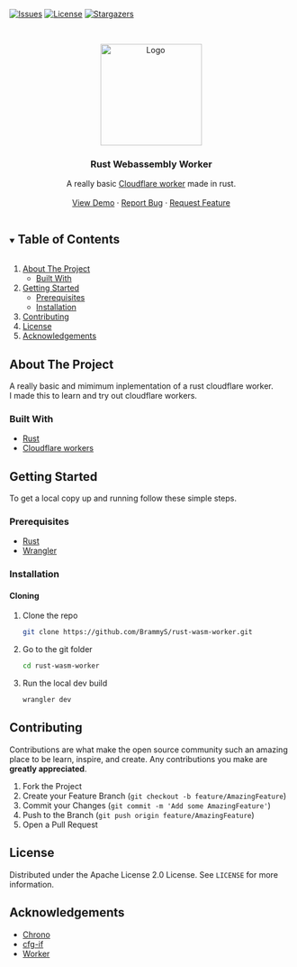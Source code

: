 <!-- PROJECT SHIELDS -->
<!--
*** I'm using markdown "reference style" links for readability.
*** Reference links are enclosed in brackets [ ] instead of parentheses ( ).
*** See the bottom of this document for the declaration of the reference variables
*** for contributors-url, forks-url, etc. This is an optional, concise syntax you may use.
*** https://www.markdownguide.org/basic-syntax/#reference-style-links
-->

[![Issues][issues-shield]][issues-url]
[![License][license-shield]][license-url]
[![Stargazers][stars-shield]][stars-url]

<!-- PROJECT LOGO -->
<br />
<p align="center">
  <a href="https://github.com/BrammyS/rust-wasm-worker">
    <img src="https://cdn.brammys.com/screenshots/2022/02/rustacean-flat-happy.png" alt="Logo" width="180">
  </a>

<h3 align="center">Rust Webassembly Worker</h3>

  <p align="center">
    A really basic <a href="https://workers.cloudflare.com/">Cloudflare worker</a> made in rust.
    <br />
    <br />
    <a href="https://rust-wasm-worker.brammys.com">View Demo</a>
    ·
    <a href="https://github.com/BrammyS/rust-wasm-worker/issues">Report Bug</a>
    ·
    <a href="https://github.com/BrammyS/rust-wasm-worker/issues">Request Feature</a>
  </p>
</p>



<!-- TABLE OF CONTENTS -->
<details open="open">
  <summary><h2 style="display: inline-block">Table of Contents</h2></summary>
  <ol>
    <li>
      <a href="#about-the-project">About The Project</a>
      <ul>
        <li><a href="#built-with">Built With</a></li>
      </ul>
    </li>
    <li>
      <a href="#getting-started">Getting Started</a>
      <ul>
        <li><a href="#prerequisites">Prerequisites</a></li>
        <li><a href="#installation">Installation</a></li>
      </ul>
    </li>
    <li><a href="#contributing">Contributing</a></li>
    <li><a href="#license">License</a></li>
    <li><a href="#acknowledgements">Acknowledgements</a></li>
  </ol>
</details>



<!-- ABOUT THE PROJECT -->

## About The Project

A really basic and mimimum inplementation of a rust cloudflare worker.  
I made this to learn and try out cloudflare workers.

### Built With

* [Rust](https://www.rust-lang.org/tools/install)
* [Cloudflare workers](https://workers.cloudflare.com/)

<!-- GETTING STARTED -->

## Getting Started

To get a local copy up and running follow these simple steps.

### Prerequisites

* [Rust](https://www.rust-lang.org/tools/install)
* [Wrangler](https://developers.cloudflare.com/workers/cli-wrangler/install-update)

### Installation

#### Cloning

1. Clone the repo
   ```sh
   git clone https://github.com/BrammyS/rust-wasm-worker.git
   ```
2. Go to the git folder
   ```sh
   cd rust-wasm-worker
   ```
3. Run the local dev build
   ```sh
   wrangler dev
   ```

<!-- CONTRIBUTING -->

## Contributing

Contributions are what make the open source community such an amazing place to be learn, inspire, and create. Any
contributions you make are **greatly appreciated**.

1. Fork the Project
2. Create your Feature Branch (`git checkout -b feature/AmazingFeature`)
3. Commit your Changes (`git commit -m 'Add some AmazingFeature'`)
4. Push to the Branch (`git push origin feature/AmazingFeature`)
5. Open a Pull Request

<!-- LICENSE -->

## License

Distributed under the Apache License 2.0 License. See `LICENSE` for more information.



<!-- ACKNOWLEDGEMENTS -->

## Acknowledgements

* [Chrono](https://docs.rs/chrono/latest/chrono/)
* [cfg-if](https://docs.rs/cfg-if/latest/cfg_if/)
* [Worker](https://docs.rs/worker/latest/worker//)

<!-- MARKDOWN LINKS & IMAGES -->
<!-- https://www.markdownguide.org/basic-syntax/#reference-style-links -->

[stars-shield]: https://img.shields.io/github/stars/BrammyS/rust-wasm-worker.svg?style=for-the-badge

[stars-url]: https://github.com/BrammyS/rust-wasm-worker/stargazers

[issues-shield]: https://img.shields.io/github/issues/BrammyS/rust-wasm-worker.svg?style=for-the-badge

[issues-url]: https://github.com/BrammyS/rust-wasm-worker/issues

[license-shield]: https://img.shields.io/github/license/BrammyS/rust-wasm-worker.svg?style=for-the-badge

[license-url]: https://github.com/BrammyS/rust-wasm-worker/blob/master/LICENSE
